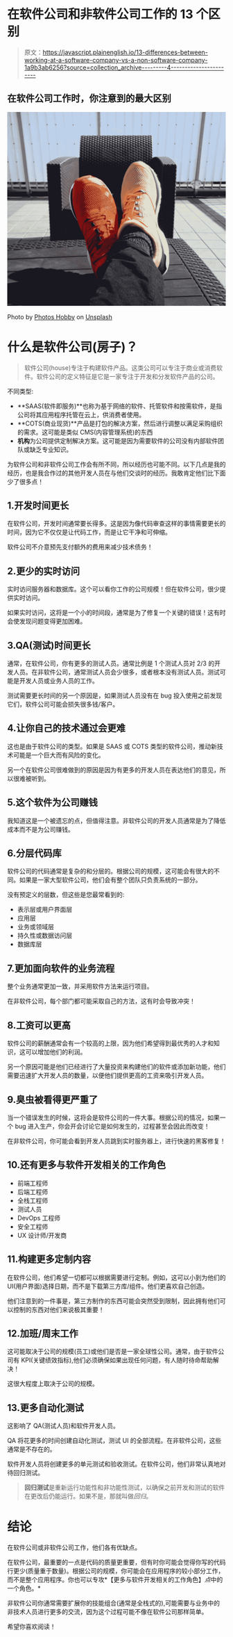 # 在软件公司和非软件公司工作的 13 个区别

> 原文：<https://javascript.plainenglish.io/13-differences-between-working-at-a-software-company-vs-a-non-software-company-1a9b3ab6256?source=collection_archive---------4----------------------->

## 在软件公司工作时，你注意到的最大区别

![](img/99564e57d1013d650a8d8b1be461e113.png)

Photo by [Photos Hobby](https://unsplash.com/@photoshobby?utm_source=medium&utm_medium=referral) on [Unsplash](https://unsplash.com?utm_source=medium&utm_medium=referral)

# 什么是软件公司(房子)？

> 软件公司(house)专注于构建软件产品。这类公司可以专注于商业或消费软件。软件公司的定义特征是它是一家专注于开发和分发软件产品的公司。

不同类型:

*   **SAAS(软件即服务)**也称为基于网络的软件、托管软件和按需软件，是指公司将其应用程序托管在云上，供消费者使用。
*   **COTS(商业现货)**产品是打包的解决方案，然后进行调整以满足采购组织的需求。这可能是类似 CMS(内容管理系统)的东西
*   **机构**为公司提供定制解决方案。这可能是因为需要软件的公司没有内部软件团队或缺乏专业知识。

为软件公司和非软件公司工作会有所不同，所以经历也可能不同。以下几点是我的经历，也是我合作过的其他开发人员在与他们交谈时的经历。我敢肯定他们比下面少了很多点！

## 1.开发时间更长

在软件公司，开发时间通常要长得多。这是因为像代码审查这样的事情需要更长的时间，因为它不仅仅是让代码工作，而是让它干净和可伸缩。

软件公司不介意预先支付额外的费用来减少技术债务！

## 2.更少的实时访问

实时访问服务器和数据库。这个可以看你工作的公司规模！但在软件公司，很少提供实时访问。

如果实时访问，这将是一个小的时间段，通常是为了修复一个关键的错误！这有时会使发现问题变得更加困难。

## 3.QA(测试)时间更长

通常，在软件公司，你有更多的测试人员。通常比例是 1 个测试人员对 2/3 的开发人员。在非软件公司，通常测试人员会少很多，或者根本没有测试人员。测试可能是开发人员或业务人员的工作。

测试需要更长时间的另一个原因是，如果测试人员没有在 bug 投入使用之前发现它们，软件公司可能会损失很多钱/客户。

## 4.让你自己的技术通过会更难

这也是由于软件公司的类型。如果是 SAAS 或 COTS 类型的软件公司，推动新技术可能是一个巨大而有风险的变化。

另一个在软件公司很难做到的原因是因为有更多的开发人员在表达他们的意见，所以很难被听到。

## 5.这个软件为公司赚钱

我知道这是一个被遗忘的点，但值得注意。非软件公司的开发人员通常是为了降低成本而不是为公司赚钱。

## 6.分层代码库

软件公司的代码通常是复杂的和分层的。根据公司的规模，这可能会有很大的不同。如果是一家大型软件公司，他们会有整个团队只负责系统的一部分。

没有预定义的层数，但这些是您最常看到的:

*   表示层或用户界面层
*   应用层
*   业务或领域层
*   持久性或数据访问层
*   数据库层

## 7.更加面向软件的业务流程

整个业务通常更加一致，并采用软件方法来运行项目。

在非软件公司，每个部门都可能采取自己的方法，这有时会导致冲突！

## 8.工资可以更高

软件公司的薪酬通常会有一个较高的上限，因为他们希望得到最优秀的人才和知识，这可以增加他们的利润。

另一个原因可能是他们已经进行了大量投资来构建他们的软件或添加新功能，他们需要迅速扩大开发人员的数量，以便他们提供更高的工资来吸引开发人员。

## 9.臭虫被看得更严重了

当一个错误发生的时候，这将会是软件公司的一件大事。根据公司的情况，如果一个 bug 进入生产，你会开会讨论它是如何发生的，过程甚至会因此而改变！

在非软件公司，你可能会看到开发人员跳到实时服务器上，进行快速的黑客修复！

## 10.还有更多与软件开发相关的工作角色

*   前端工程师
*   后端工程师
*   全栈工程师
*   测试人员
*   DevOps 工程师
*   安全工程师
*   UX 设计师/开发商

## 11.构建更多定制内容

在软件公司，他们希望一切都可以根据需要进行定制。例如，这可以小到为他们的 UI(用户界面)选择日期，而不是下载第三方库/组件。他们更喜欢自己创造。

他们注意到的一件事是，第三方制作的东西可能会突然受到限制，因此拥有他们可以控制的东西对他们来说极其重要！

## 12.加班/周末工作

这可能取决于公司的规模(员工)或他们是否是一家全球性公司。通常，由于软件公司有 KPI(关键绩效指标),他们必须确保如果出现任何问题，有人随时待命帮助解决！

这很大程度上取决于公司的规模。

## 13.更多自动化测试

这影响了 QA(测试人员)和软件开发人员。

QA 将花更多的时间创建自动化测试，测试 UI 的全部流程。在非软件公司，这些通常是不存在的。

软件开发人员将创建更多的单元测试和验收测试。在软件公司，他们非常认真地对待回归测试。

> **回归测试**是重新运行功能性和非功能性测试，以确保之前开发和测试的软件在更改后仍能运行。如果不是，那就叫做*回归*。

# 结论

在软件公司或非软件公司工作，他们各有优缺点。

在软件公司，最重要的一点是代码的质量更重要，但有时你可能会觉得你写的代码行更少(质量重于数量)。根据公司的规模，你可能会在应用程序的较小部分工作，而不是整个应用程序。你也可以专攻*【更多与软件开发相关的工作角色】*点*中的一个角色。*

非软件公司你通常需要扩展你的技能组合(通常是全栈式的),可能需要与业务中的非技术人员进行更多的交流，因为这个过程可能不像在软件公司那样简单。

希望你喜欢阅读！